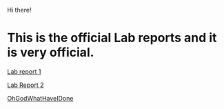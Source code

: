 Hi there!

# This is the official Lab reports and it is very official.

[Lab report 1](https://monip1.github.io/cse15l-lab-reports/lab-report-1-week-2.html)

[Lab Report 2](https://monip1.github.io/cse15l-lab-reports/lab-report-2-week-4.html)











[OhGodWhatHaveIDone](https://monip1.github.io/fun-things/Chaos/)